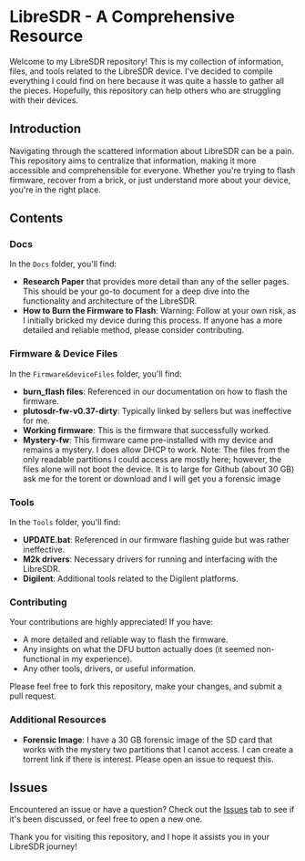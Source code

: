 # LibreSDR - A Comprehensive Resource

Welcome to my LibreSDR repository! This is my collection of information, files, and tools related to the LibreSDR device. I've decided to compile everything I could find on here because it was quite a hassle to gather all the pieces. Hopefully, this repository can help others who are struggling with their devices.

## Introduction

Navigating through the scattered information about LibreSDR can be a pain. This repository aims to centralize that information, making it more accessible and comprehensible for everyone. Whether you're trying to flash firmware, recover from a brick, or just understand more about your device, you're in the right place.

## Contents

### Docs

In the `Docs` folder, you'll find:
- **Research Paper** that provides more detail than any of the seller pages. This should be your go-to document for a deep dive into the functionality and architecture of the LibreSDR.
- **How to Burn the Firmware to Flash**: Warning: Follow at your own risk, as I initially bricked my device during this process. If anyone has a more detailed and reliable method, please consider contributing.

### Firmware & Device Files

In the `Firmware&deviceFiles` folder, you'll find:
- **burn_flash files**: Referenced in our documentation on how to flash the firmware.
- **plutosdr-fw-v0.37-dirty**: Typically linked by sellers but was ineffective for me.
- **Working firmware**: This is the firmware that successfully worked.
- **Mystery-fw**: This firmware came pre-installed with my device and remains a mystery. I does allow DHCP to work. Note: The files from the only readable partitions I could access are mostly here; however, the files alone will not boot the device.
                   It is to large for Github (about 30 GB) ask me for the torent or download and I will get you a forensic image

### Tools

In the `Tools` folder, you'll find:
- **UPDATE.bat**: Referenced in our firmware flashing guide but was rather ineffective.
- **M2k drivers**: Necessary drivers for running and interfacing with the LibreSDR.
- **Digilent**: Additional tools related to the Digilent platforms.


### Contributing

Your contributions are highly appreciated! If you have:
- A more detailed and reliable way to flash the firmware.
- Any insights on what the DFU button actually does (it seemed non-functional in my experience).
- Any other tools, drivers, or useful information.

Please feel free to fork this repository, make your changes, and submit a pull request.

### Additional Resources

- **Forensic Image**: I have a 30 GB forensic image of the SD card that works with the mystery two partitions that I canot access. I can create a torrent link if there is interest. Please open an issue to request this.

## Issues

Encountered an issue or have a question? Check out the [Issues](https://github.com/yourusername/LibreSDR/issues) tab to see if it's been discussed, or feel free to open a new one.

Thank you for visiting this repository, and I hope it assists you in your LibreSDR journey!
